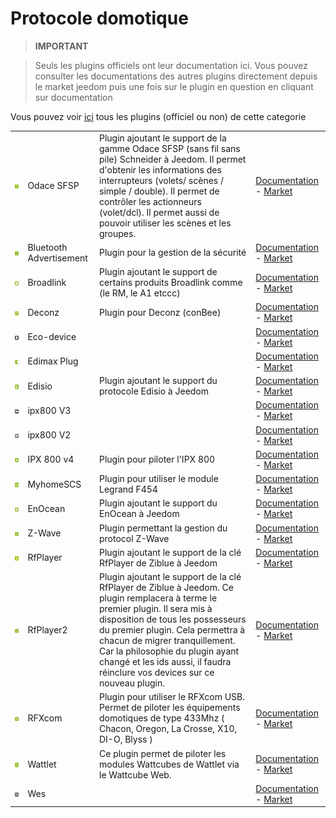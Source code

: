 
# Protocole domotique


>**IMPORTANT**

>Seuls les plugins officiels ont leur documentation ici. Vous pouvez consulter les documentations des autres plugins directement depuis le market jeedom puis une fois sur le plugin en question en cliquant sur documentation


Vous pouvez voir [ici](https://market.jeedom.com/index.php?v=d&p=market&type=plugin&categorie=automation+protocol) tous les plugins (officiel ou non) de cette categorie

| | | | |
|--- | --- | --- | ---|
|<img src="beagle/beagle_icon.png" class="pluginLogo" width="100" />|Odace SFSP|Plugin ajoutant le support de la gamme Odace SFSP (sans fil sans pile) Schneider à Jeedom. Il permet d'obtenir les informations des interrupteurs (volets/ scènes / simple / double). Il permet de contrôler les actionneurs (volet/dcl). Il permet aussi de pouvoir utiliser les scènes et les groupes.|[Documentation](beagle/index.md) - [Market](https://market.jeedom.com/index.php?v=d&p=market_display&id=3917)|
|<img src="blea/blea_icon.png" class="pluginLogo" width="100" />|Bluetooth Advertisement|Plugin pour la gestion de la sécurité|[Documentation](blea/index.md) - [Market](https://market.jeedom.com/index.php?v=d&p=market_display&id=2554)|
|<img src="broadlink/broadlink_icon.png" class="pluginLogo" width="100" />|Broadlink|Plugin ajoutant le support de certains produits Broadlink comme (le RM, le A1 etccc)|[Documentation](broadlink/index.md) - [Market](https://market.jeedom.com/index.php?v=d&p=market_display&id=2699)|
|<img src="deconz/deconz_icon.png" class="pluginLogo" width="100" />|Deconz|Plugin pour Deconz (conBee)|[Documentation](deconz/index.md) - [Market](https://market.jeedom.com/index.php?v=d&p=market_display&id=3610)|
|<img src="ecodevice/ecodevice_icon.png" class="pluginLogo" width="100" />|Eco-device||[Documentation](ecodevice/index.md) - [Market](https://market.jeedom.com/index.php?v=d&p=market_display&id=342)|
|<img src="edimaxplug/edimaxplug_icon.png" class="pluginLogo" width="100" />|Edimax Plug||[Documentation](edimaxplug/index.md) - [Market](https://market.jeedom.com/index.php?v=d&p=market_display&id=2455)|
|<img src="edisio/edisio_icon.png" class="pluginLogo" width="100" />|Edisio|Plugin ajoutant le support du protocole Edisio à Jeedom|[Documentation](edisio/index.md) - [Market](https://market.jeedom.com/index.php?v=d&p=market_display&id=1541)|
|<img src="ipx800/ipx800_icon.png" class="pluginLogo" width="100" />|ipx800 V3||[Documentation](ipx800/index.md) - [Market](https://market.jeedom.com/index.php?v=d&p=market_display&id=344)|
|<img src="ipx800v2/ipx800v2_icon.png" class="pluginLogo" width="100" />|ipx800 V2||[Documentation](ipx800v2/index.md) - [Market](https://market.jeedom.com/index.php?v=d&p=market_display&id=1194)|
|<img src="ipx800v4/ipx800v4_icon.png" class="pluginLogo" width="100" />|IPX 800 v4|Plugin pour piloter l'IPX 800|[Documentation](ipx800v4/index.md) - [Market](https://market.jeedom.com/index.php?v=d&p=market_display&id=2046)|
|<img src="myhomescs/myhomescs_icon.png" class="pluginLogo" width="100" />|MyhomeSCS|Plugin pour utiliser le module Legrand F454|[Documentation](myhomescs/index.md) - [Market](https://market.jeedom.com/index.php?v=d&p=market_display&id=3107)|
|<img src="openenocean/openenocean_icon.png" class="pluginLogo" width="100" />|EnOcean|Plugin ajoutant le support du EnOcean à Jeedom|[Documentation](openenocean/index.md) - [Market](https://market.jeedom.com/index.php?v=d&p=market_display&id=2622)|
|<img src="openzwave/openzwave_icon.png" class="pluginLogo" width="100" />|Z-Wave|Plugin permettant la gestion du protocol Z-Wave|[Documentation](openzwave/index.md) - [Market](https://market.jeedom.com/index.php?v=d&p=market_display&id=185)|
|<img src="rfplayer/rfplayer_icon.png" class="pluginLogo" width="100" />|RfPlayer|Plugin ajoutant le support de la clé RfPlayer de Ziblue à Jeedom|[Documentation](rfplayer/index.md) - [Market](https://market.jeedom.com/index.php?v=d&p=market_display&id=2781)|
|<img src="rfplayer2/rfplayer2_icon.png" class="pluginLogo" width="100" />|RfPlayer2|Plugin ajoutant le support de la clé RfPlayer de Ziblue à Jeedom. Ce plugin remplacera à terme le premier plugin. Il sera mis à disposition de tous les possesseurs du premier plugin. Cela permettra à chacun de migrer tranquillement. Car la philosophie du plugin ayant changé et les ids aussi, il faudra réinclure vos devices sur ce nouveau plugin.|[Documentation](rfplayer2/index.md) - [Market](https://market.jeedom.com/index.php?v=d&p=market_display&id=3349)|
|<img src="rfxcom/rfxcom_icon.png" class="pluginLogo" width="100" />|RFXcom|Plugin pour utiliser le RFXcom USB. Permet de piloter les équipements domotiques de type 433Mhz ( Chacon, Oregon, La Crosse, X10, DI-O, Blyss )|[Documentation](rfxcom/index.md) - [Market](https://market.jeedom.com/index.php?v=d&p=market_display&id=52)|
|<img src="wattlet/wattlet_icon.png" class="pluginLogo" width="100" />|Wattlet|Ce plugin permet de piloter les modules Wattcubes de Wattlet via le Wattcube Web.|[Documentation](wattlet/index.md) - [Market](https://market.jeedom.com/index.php?v=d&p=market_display&id=2600)|
|<img src="wes/wes_icon.png" class="pluginLogo" width="100" />|Wes||[Documentation](wes/index.md) - [Market](https://market.jeedom.com/index.php?v=d&p=market_display&id=1336)|
